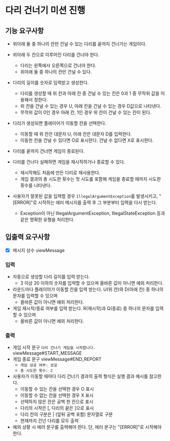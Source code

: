 # 다리 건너기 미션 진행
## 기능 요구사항
- 위아래 둘 중 하나의 칸만 건널 수 있는 다리를 끝까지 건너가는 게임이다.

- 위아래 두 칸으로 이루어진 다리를 건너야 한다. 
  - 다리는 왼쪽에서 오른쪽으로 건너야 한다. 
  - 위아래 둘 중 하나의 칸만 건널 수 있다. 
- 다리의 길이를 숫자로 입력받고 생성한다. 
  - 다리를 생성할 때 위 칸과 아래 칸 중 건널 수 있는 칸은 0과 1 중 무작위 값을 이용해서 정한다. 
  - 위 칸을 건널 수 있는 경우 U, 아래 칸을 건널 수 있는 경우 D값으로 나타낸다. 
  - 무작위 값이 0인 경우 아래 칸, 1인 경우 위 칸이 건널 수 있는 칸이 된다.
- 다리가 생성되면 플레이어가 이동할 칸을 선택한다. 
  - 이동할 때 위 칸은 대문자 U, 아래 칸은 대문자 D를 입력한다. 
  - 이동한 칸을 건널 수 있다면 O로 표시한다. 건널 수 없다면 X로 표시한다. 
- 다리를 끝까지 건너면 게임이 종료된다. 
- 다리를 건너다 실패하면 게임을 재시작하거나 종료할 수 있다. 
  - 재시작해도 처음에 만든 다리로 재사용한다. 
  - 게임 결과의 총 시도한 횟수는 첫 시도를 포함해 게임을 종료할 때까지 시도한 횟수를 나타낸다. 
- 사용자가 잘못된 값을 입력할 경우 `IllegalArgumentException`를 발생시키고, "[ERROR]"로 시작하는 에러 메시지를 출력 후 그 부분부터 입력을 다시 받는다. 
  - Exception이 아닌 IllegalArgumentException, IllegalStateException 등과 같은 명확한 유형을 처리한다.

## 입출력 요구사항
- [x] 메시지 상수 viewMessage

### 입력
- 자동으로 생성할 다리 길이를 입력 받는다.
  - 3 이상 20 이하의 숫자를 입력할 수 있으며 올바른 값이 아니면 예외 처리한다.
- 라운드마다 플레이어가 이동할 칸을 입력 받는다. U(위 칸)와 D(아래 칸) 중 하나의 문자를 입력할 수 있으며
  - 올바른 값이 아니면 예외 처리한다.
- 게임 재시작/종료 여부를 입력 받는다. R(재시작)과 Q(종료) 중 하나의 문자를 입력할 수 있으며
  - 올바른 값이 아니면 예외 처리한다.

### 출력
- 게임 시작 문구 `다리 건너기 게임을 시작합니다.` viewMessage#START_MESSAGE
- 게임 종료 문구 viewMessage#END_REPORT
  - `게임 성공 여부: 성공`
  - `총 시도한 횟수: 2`
- 사용자가 이동할 때마다 다리 건너기 결과의 출력 형식은 실행 결과 예시를 참고한다. 
  - 이동할 수 있는 칸을 선택한 경우 O 표시 
  - 이동할 수 없는 칸을 선택한 경우 X 표시 
  - 선택하지 않은 칸은 공백 한 칸으로 표시 
  - 다리의 시작은 [, 다리의 끝은 ]으로 표시 
  - 다리 칸의 구분은 | (앞뒤 공백 포함) 문자열로 구분 
  - 현재까지 건넌 다리를 모두 출력 
- 예외 상황 시 에러 문구를 출력해야 한다. 단, 에러 문구는 "[ERROR]"로 시작해야 한다.